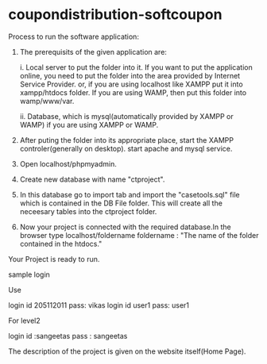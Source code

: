 coupondistribution-softcoupon
=============================
Process to run the software application:

1. The prerequisits of the given application are: 

	i. Local server to put the folder into  it. If you want to put the application online, you need to put the folder into the area provided by Internet Service Provider. or, if you are using localhost like XAMPP put it into xampp/htdocs folder. If you are using WAMP, then put this folder into wamp/www/var.

	ii. Database, which is mysql(automatically provided by XAMPP or WAMP) if you are using XAMPP or WAMP.

2. After puting the folder into its appropriate place, start the XAMPP controler(generally on desktop). start apache and mysql service.
3. Open localhost/phpmyadmin.
4. Create new database with name "ctproject".
5. In this database go to import tab and import the "casetools.sql" file which is contained in the DB File folder. This will create all the neceesary tables into the      ctproject folder.
6. Now your project is connected with the required database.In the browser type localhost/foldername
		foldername : "The name of the folder contained in the htdocs."


Your Project is ready to run.

sample login 

Use 

login id 205112011   pass:    vikas
login id user1	   pass:    user1

For level2

login id :sangeetas       pass :  sangeetas


The description of the project is given on the website itself(Home Page).
